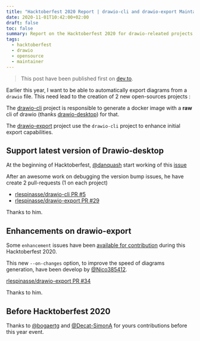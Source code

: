 ```yaml
---
title: "Hacktoberfest 2020 Report | drawio-cli and drawio-export Maintainer"
date: 2020-11-01T10:42:00+02:00
draft: false
toc: false
summary: Report on the Hacktoberfest 2020 for drawio-releated projects.
tags: 
  - hacktoberfest
  - drawio
  - opensource
  - maintainer
---
```


> This post have been published first on [dev.to](https://dev.to/rlespinasse/hacktoberfest-2020-maintainer-of-drawio-cli-and-drawio-export-1018).

Earlier this year, I want to be able to automatically export diagrams from a `drawio` file. This need lead to the creation of 2 new open-sources projects :

The [drawio-cli](https://github.com/rlespinasse/drawio-cli) project is responsible to generate a docker image with a **raw** cli of drawio (thanks [drawio-desktop](https://github.com/jgraph/drawio-desktop)) for that.

The [drawio-export](https://github.com/rlespinasse/drawio-export) project use the `drawio-cli` project to enhance initial export capabilities.

## Support latest version of Drawio-desktop

At the beginning of Hacktoberfest, [@danquash](https://github.com/danquah) start working of this [issue](https://github.com/rlespinasse/drawio-cli/issues/4)

After an awesome work on debugging the version bump issues, he have create 2 pull-requests (1 on each project)

- [rlespinasse/drawio-cli PR #5](https://github.com/rlespinasse/drawio-cli/pull/5)
- [rlespinasse/drawio-export PR #29](https://github.com/rlespinasse/drawio-export/pull/29)

Thanks to him.

## Enhancements on drawio-export

Some `enhancement` issues have been [available for contribution](https://github.com/rlespinasse/drawio-export/contribute) during this Hacktoberfest 2020.

This new `--on-changes` option, to improve the speed of diagrams generation, have been develop by [@Nico385412](https://github.com/Nico385412).

[rlespinasse/drawio-export PR #34](https://github.com/rlespinasse/drawio-export/pull/34)

Thanks to him.

## Before Hacktoberfest 2020

Thanks to [@bogaertg](https://github.com/bogaertg) and [@Decat-SimonA](https://github.com/Decat-SimonA) for yours contributions before this year event.
